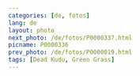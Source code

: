 ```yaml
---
categories: [de, fotos]
lang: de
layout: photo
next_photo: /de/fotos/P0000337.html
picname: P0000336
prev_photo: /de/fotos/P0000019.html
tags: [Dead Kudu, Green Grass]
---
```

